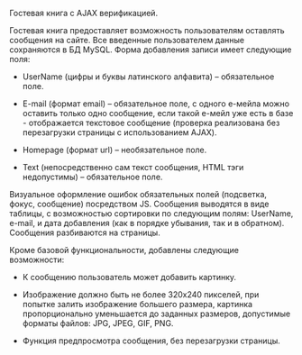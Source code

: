 Гостевая книга c AJAX верификацией.

Гостевая книга предоставляет возможность пользователям оставлять
сообщения на сайте. Все введенные пользователем данные сохраняются в
БД MySQL. Форма добавления записи имеет следующие поля:

* UserName (цифры и буквы латинского алфавита) – обязательное поле.

* E-mail (формат email) – обязательное поле, с одного е-мейла можно
оставить только одно сообщение, если такой е-мейл уже есть в базе -
отображается текстовое сообщение (проверка реализована без
перезагрузки страницы с использованием AJAX).

* Homepage (формат url) – необязательное поле.

* Text (непосредственно сам текст сообщения, HTML тэги недопустимы) –
обязательное поле.

Визуальное оформление ошибок обязательных полей (подсветка,
фокус, сообщение) посредством JS. Сообщения выводятся в виде таблицы,
с возможностью сортировки по следующим полям: UserName, e-mail, и
дата добавления (как в порядке убывания, так и в обратном). Сообщения
разбиваются на страницы.

Кроме базовой функциональности, добавлены следующие возможности:

* К сообщению пользователь может добавить картинку.

* Изображение должно быть не более 320х240 пикселей, при попытке залить
изображение большего размера, картинка пропорционально уменьшается
до заданных размеров, допустимые форматы файлов: JPG, JPEG, GIF, PNG.

* Функция предпросмотра сообщения, без перезагрузки страницы.
